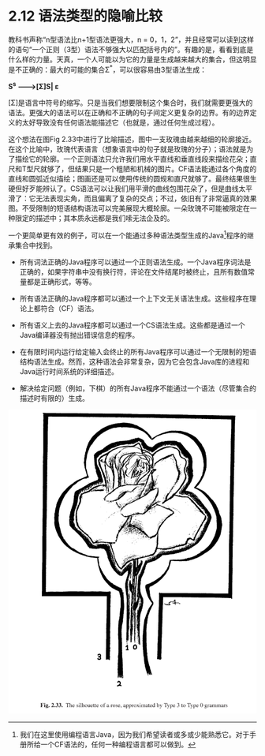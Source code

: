 # 2.12 语法类型的隐喻比较

教科书声称“n型语法比n+1型语法更强大，n = 0，1，2”，并且经常可以读到这样的语句“一个正则（3型）语法不够强大以匹配括号内的”。有趣的是，看看到底是什么样的力量。天真，一个人可能以为它的力量是生成越来越大的集合，但这明显是不正确的：最大的可能的集合Σ<sup>*</sup>，可以很容易由3型语法生成：

**S<sup>s</sup> --->[Σ]S| ε**

[Σ]是语言中符号的缩写。只是当我们想要限制这个集合时，我们就需要更强大的语法。更强大的语法可以在正确和不正确的句子间定义更复杂的边界。有的边界定义的太好导致没有任何语法能描述它（也就是，通过任何生成过程）。

这个想法在图Fig 2.33中进行了比喻描述，图中一支玫瑰由越来越细的轮廓接近。在这个比喻中，玫瑰代表语言（想象语言中的句子就是玫瑰的分子）；语法就是为了描绘它的轮廓。一个正则语法只允许我们用水平直线和垂直线段来描绘花朵；直尺和T型尺就够了，但结果只是一个粗陋和机械的图片。CF语法能通过各个角度的直线和圆弧近似描绘；图画还是可以使用传统的圆规和直尺就够了。最终结果很生硬但好歹能辨认了。CS语法可以让我们用平滑的曲线包围花朵了，但是曲线太平滑了：它无法表现尖角，而且偏离了复杂的交点；不过，依旧有了非常逼真的效果图。不受限制的短语结构语法可以完美展现大概轮廓。一朵玫瑰不可能被限定在一种限定的描述中；其本质永远都是我们嗦无法企及的。

一个更简单更有效的例子，可以在一个能通过多种语法类型生成的Java[^1]程序的继承集合中找到。

- 所有词法正确的Java程序可以通过一个正则语法生成。一个Java程序词法是正确的，如果字符串中没有换行符，评论在文件结尾时被终止，且所有数值常量都是正确形式，等等。

- 所有语法正确的Java程序都可以通过一个上下文无关语法生成。这些程序在理论上都符合（CF）语法。

- 所有语义上去的Java程序都可以通过一个CS语法生成。这些都是通过一个Java编译器没有抛出错误信息的程序。

- 在有限时间内运行给定输入会终止的所有Java程序可以通过一个无限制的短语结构语法生成。然而，这种语法会非常复杂，因为它会包含Java库的进程和Java运行时间系统的详细描述。

- 解决给定问题（例如，下棋）的所有Java程序不能通过一个语法（尽管集合的描述时有限的）生成。

![图1 Fig 2.33](../../img/2.12_1-Fig.2.33.png)

[^1]: 我们在这里使用编程语言Java，因为我们希望读者或多或少能熟悉它。对于手册所给一个CF语法的，任何一种编程语言都可以做到。